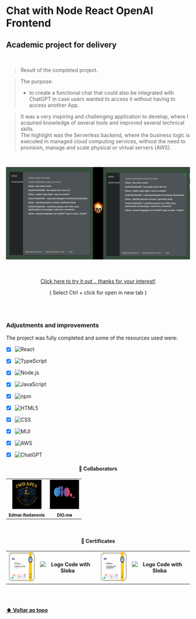 # Chat with Node React OpenAI Frontend

## Academic project for delivery
<br>

> Result of the completed project.
> <br>

> The purpose:
> - to create a functional chat that could also be integrated with
 ChatGPT in case users wanted to access it without having to access another App.

> It was a very inspiring and challenging application to develop, where I acquired knowledge of several tools and
> improved several technical skills.
> <br>
> The highlight was the Serverless backend, where the business logic is executed in managed cloud computing services,
> without the need to provision, manage and scale physical or virtual servers (AWS).

<br>

<p align="center">
<img src="public/_print_front_1.png" alt="print-screen-image" width="600px" >
</p>
<br>
<br>
<div align="center">
 <a href="https://master.d2uwqmfwqjokju.amplifyapp.com/" >Click here to try it out .. thanks for your interest!</a>
 <p>( Select Ctrl + click for open in new tab )</p>
</div>
 <br>
 <br>


### Adjustments and improvements

The project was fully completed and some of the resources used were:

- [x] ![React](https://img.shields.io/badge/-React-333333?style=flat&logo=react)
- [x] ![TypeScript](https://img.shields.io/badge/-TypeScript-333333?style=flat&logo=typescript&logoColor=2F74C0)
- [x] ![Node.js](https://img.shields.io/badge/-Node.js-333333?style=flat&logo=Node.js)
- [x] ![JavaScript](https://img.shields.io/badge/-JavaScript-333333?style=flat&logo=javascript)
- [x] ![npm](https://img.shields.io/badge/-npm-333333?style=flat&logo=npm)
- [x] ![HTML5](https://img.shields.io/badge/-HTML5-333333?style=flat&logo=HTML5)
- [x] ![CSS](https://img.shields.io/badge/-CSS-333333?style=flat&logo=CSS3&logoColor=1572B6)
- [x] ![MUI](https://img.shields.io/badge/-MUI-333333?style=flat&logo=MUI)
- [x] ![AWS](https://img.shields.io/badge/-AWS-333333?style=flat&logo=amazon)
- [x] ![ChatGPT](https://custom-icon-badges.demolab.com/badge/-ChatGPT-333333?style=flat&logo=openai&logoColor=74AA9C)


<h4 align="center">
  🤝 Collaborators
<h4/>
<table align="center"
  <tr>
    <td align="center">
      <a href="https://www.linkedin.com/in/edmar-radanovis-0130b611a/">
        <img src="public/Logo_EWD_APEX.png" width="80px;"height="80px;" alt="Logo da EWD Apex"/><br>
      <sub>
        <b>Edmar Radanovis</b>
      </sub>
      </a>
    </td>
    <td align="center">
      <a href="https://www.dio.me/">
        <img src="public/logodio.jpg" width="80px;" height="80px;" alt="Logo DIO"/><br>
      <sub>
        <b>DIO.me</b>
      </sub>
      </a>
    </td>
  </tr>
</table>
<br>

<h4 align="center">
  🥇 Certificates
<h4/>
<table align="center">
  <tr>
    <td align="center">
      <img src="public/Certificado 35 _  primeiros passos com AWS.png" width="80px;" height="80px;" alt="Logo Code with Sloba"/><br>
    </td>
    <td align="center">
      <img src="public/Certificado 36 _  imersão ao ecossistema Cloud Data AWS.png" width="80px;" height="80px;" alt="Logo Code with Sloba"/><br>
    </td>
    <td align="center">
      <img src="public/Certificado 37 _  desenvolvendo soluções Serveless na AWS.png" width="80px;" height="80px;" alt="Logo Code with Sloba"/><br>
    </td>
    <td align="center">
      <img src="public/Certificado 38 _  infraestrutura como código com Serveless com framework na AWS.png" width="80px;" height="80px;" alt="Logo Code with Sloba"/><br>
    </td>
  </tr>
</table>
<br>
<br>

[⬆ Voltar ao topo](#chat-with-node-react-openai-frontend)
